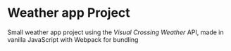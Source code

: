 # Weather app Project

Small weather app project using the *Visual Crossing Weather* API, made in vanilla JavaScript with Webpack for bundling 
